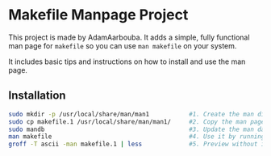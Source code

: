 # Makefile Manpage Project

This project is made by AdamAarbouba. It adds a simple, fully functional man page for `makefile` so you can use `man makefile` on your system.

It includes basic tips and instructions on how to install and use the man page.

## Installation


```bash
sudo mkdir -p /usr/local/share/man/man1           #1. Create the man directory if it doesn’t exist
sudo cp makefile.1 /usr/local/share/man/man1/     #2. Copy the man page file
sudo mandb                                        #3. Update the man database (optional):
man makefile                                      #4. Use it by running
groff -T ascii -man makefile.1 | less             #5. Preview without installing
